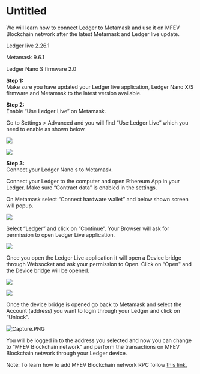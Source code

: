 # Untitled

We will learn how to connect Ledger to Metamask and use it on MFEV Blockchain network after the latest Metamask and Ledger live update.

Ledger live 2.26.1

Metamask 9.6.1

Ledger Nano S firmware 2.0

**Step 1:**  
Make sure you have updated your Ledger live application, Ledger Nano X/S firmware and Metamask to the latest version available.

**Step 2:**  
Enable “Use Ledger Live” on Metamask.

Go to Settings &gt; Advanced and you will find “Use Ledger Live” which you need to enable as shown below.

![](../.gitbook/assets/1%20%2815%29.png)

![](../.gitbook/assets/0%20%2812%29.png)

**Step 3:**  
Connect your Ledger Nano s to Metamask.

Connect your Ledger to the computer and open Ethereum App in your Ledger. Make sure “Contract data” is enabled in the settings.

On Metamask select “Connect hardware wallet” and below shown screen will popup.

![](../.gitbook/assets/2%20%2815%29.png)

Select “Ledger” and click on “Continue”. Your Browser will ask for permission to open Ledger Live application.

![](../.gitbook/assets/3%20%2814%29.png)

Once you open the Ledger Live application it will open a Device bridge through Websocket and ask your permission to Open. Click on “Open" and the Device bridge will be opened.

![](../.gitbook/assets/4%20%2814%29.png)

![](../.gitbook/assets/5%20%2811%29.png)

Once the device bridge is opened go back to Metamask and select the Account \(address\) you want to login through your Ledger and click on “Unlock”.

![Capture.PNG](../.gitbook/assets/6%20%2810%29.png)

You will be logged in to the address you selected and now you can change to “MFEV Blockchain network” and perform the transactions on MFEV Blockchain network through your Ledger device.

Note: To learn how to add MFEV Blockchain network RPC follow [this link.](https://doc.mediablock.ai/the-MFEV-studio/getting-started/how-to-add-MFEV-to-your-metamask)
